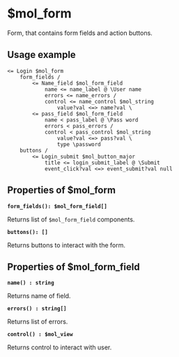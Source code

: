 # $mol_form

Form, that contains form fields and action buttons.

## Usage example

```
<= Login $mol_form
   	form_fields /
   		<= Name_field $mol_form_field
   			name <= name_label @ \User name
   			errors <= name_errors /
   			control <= name_control $mol_string
   				value?val <=> name?val \
   		<= pass_field $mol_form_field
   			name < pass_label @ \Pass word
   			errors < pass_errors /
   			control < pass_control $mol_string
   				value?val <=> pass?val \
   				type \password
   	buttons /
   		<= Login_submit $mol_button_major
   			title <= login_submit_label @ \Submit
   			event_click?val <=> event_submit?val null
```

## Properties of $mol_form

**`form_fields(): $mol_form_field[]`**  

Returns list of `$mol_form_field` components.

**`buttons(): []`**  

Returns buttons to interact with the form.

## Properties of $mol_form_field

**`name() : string`**

Returns name of field.

**`errors() : string[]`**

Returns list of errors.

**`control() : $mol_view`**

Returns control to interact with user.
